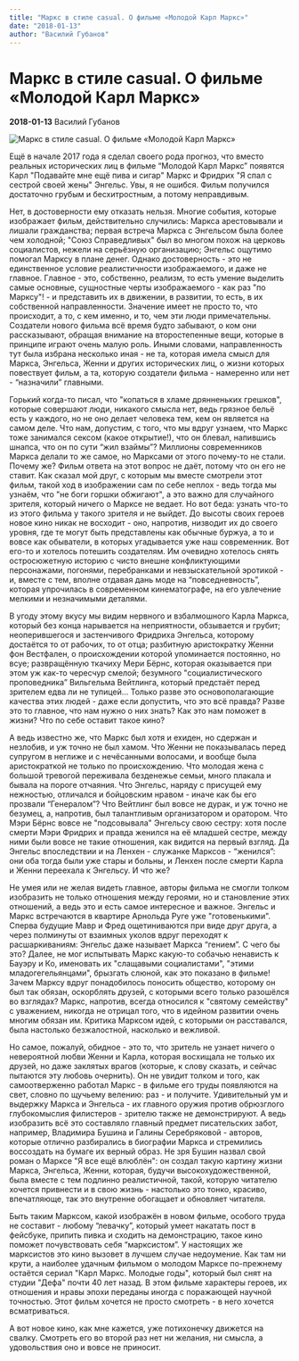 ```yaml
---
title: "Маркс в стиле casual. О фильме «Молодой Карл Маркс»"
date: "2018-01-13"
author: "Василий Губанов"
---
```


# Маркс в стиле casual. О фильме «Молодой Карл Маркс»

**2018-01-13** Василий Губанов

![Маркс в стиле casual. О фильме «Молодой Карл Маркс»](http://ichef.bbci.co.uk/wwfeatures/wm/live/1280_720/images/live/p0/4s/sj/p04ssjsf.jpg)

Ещё в начале 2017 года я сделал своего рода прогноз, что вместо реальных исторических лиц в фильме “Молодой Карл Маркс” появятся Карл "Подавайте мне ещё пива и сигар" Маркс и Фридрих "Я спал с сестрой своей жены" Энгельс. Увы, я не ошибся. Фильм получился достаточно грубым и бесхитростным, а потому неправдивым.

Нет, в достоверности ему отказать нельзя. Многие события, которые изображает фильм, действительно случились: Маркса арестовывали и лишали гражданства; первая встреча Маркса с Энгельсом была более чем холодной; "Союз Справедливых" был во многом похож на церковь социалистов, нежели на серьёзную организацию; Энгельс ощутимо помогал Марксу в плане денег. Однако достоверность - это не единственное условие реалистичности изображаемого, и даже не главное. Главное - это, собственно, реализм, то есть умение выделить самые основные, сущностные черты изображаемого - как раз "по Марксу"! - и представить их в движении, в развитии, то есть, в их собственной направленности. Значение имеет не просто то, что происходит, а то, с кем именно, и то, чем эти люди примечательны. Создатели нового фильма всё время будто забывают, о ком они рассказывают, обращая внимание на второстепенные вещи, которые в принципе играют очень малую роль. Иными словами, направленность тут была избрана несколько иная - не та, которая имела смысл для Маркса, Энгельса, Женни и других исторических лиц, о жизни которых повествует фильм, а та, которую создатели фильма - намеренно или нет - “назначили” главными.

Горький когда-то писал, что "копаться в хламе дрянненьких грешков", которые совершают люди, никакого смысла нет, ведь грязное бельё есть у каждого, но не оно делает человека тем, кем он является на самом деле. Что нам, допустим, с того, что мы вдруг узнаем, что Маркс тоже занимался сексом (какое открытие!), что он блевал, напившись шнапса, что он по сути “жил взаймы”? Миллионы современников Маркса делали то же самое, но Марксами от этого почему-то не стали. Почему же? Фильм ответа на этот вопрос не даёт, потому что он его не ставит. Как сказал мой друг, с которым мы вместе смотрели этот фильм, такой ход в изображении сам по себе неплох - ведь тогда мы узнаём, что "не боги горшки обжигают", а это важно для случайного зрителя, который ничего о Марксе не ведает. Но вот беда: узнать что-то из этого фильма у такого зрителя и не выйдет. До высоты своих героев новое кино никак не восходит - оно, напротив, низводит их до своего уровня, где те могут быть представлены как обычные буржуа, а то и вовсе как обыватели, в которых угадывается уже наш современник. Вот его-то и хотелось потешить создателям. Им очевидно хотелось снять остросюжетную историю с чисто внешне конфликтующими персонажами, погонями, перебранками и невзыскательной эротикой - и, вместе с тем, вполне отдавая дань моде на “повседневность”, которая упрочилась в современном кинематографе, на его увлечение мелкими и незначимыми деталями.

В угоду этому вкусу мы видим нервного и взбалмошного Карла Маркса, который без конца нарывается на неприятности, обзывается и грубит; неоперившегося и застенчивого Фридриха Энгельса, которому достаётся то от рабочих, то от отца; разбитную аристократку Женни фон Вестфален, о происхождении которой упоминается постоянно, но всуе; развращённую ткачиху Мери Бёрнс, которая оказывается при этом уж как-то чересчур смелой; безумного "социалистического проповедника” Вильгельма Вейтлинга, который предстаёт перед зрителем едва ли не тупицей... Только разве это основополагающие качества этих людей - даже если допустить, что это всё правда? Разве это то главное, что нам нужно о них знать? Как это нам поможет в жизни? Что по себе оставит такое кино?

А ведь известно же, что Маркс был хотя и ехиден, но сдержан и незлобив, и уж точно не был хамом. Что Женни не показывалась перед супругом в неглиже и с нечёсанными волосами, и вообще была аристократкой не только по происхождению. Что молодая жена с большой тревогой переживала безденежье семьи, много плакала и бывала на пороге отчаяния. Что Энгельс, наряду с присущей ему нежностью, отличался и бойцовским нравом - иначе как бы его прозвали “Генералом”? Что Вейтлинг был вовсе не дурак, и уж точно не безумец, а, напротив, был талантливым организатором и оратором. Что Мэри Бёрнс вовсе не "подсовывала" Энгельсу свою сестру: хотя после смерти Мэри Фридрих и правда женился на её младшей сестре, между ними были вовсе не такие отношения, как видится на первый взгляд. Да Энгельс впоследствии и на Ленхен - служанке Марксов - “женился”: они оба тогда были уже стары и больны, и Ленхен после смерти Карла и Женни переехала к Энгельсу. И что же?

Не умея или не желая видеть главное, авторы фильма не смогли толком изобразить не только отношения между героями, но и становление этих отношений, а ведь это и есть самое интересное и важное. Энгельс и Маркс встречаются в квартире Арнольда Руге уже "готовенькими". Сперва будущие Мавр и Фред ощетиниваются при виде друг друга, а через полминуты от взаимных уколов вдруг переходят к расшаркиваниям: Энгельс даже называет Маркса “гением”. С чего бы это? Далее, не мог испытывать Маркс какую-то собачью ненависть к Бауэру и Ко, именовать их "слащавыми социалистами", "этими младогегельянцами", брызгать слюной, как это показано в фильме! Зачем Марксу вдруг понадобилось поносить общество, которому он был так обязан, оскорблять друзей, с которыми всего только разошёлся во взглядах? Маркс, напротив, всегда относился к "святому семейству" с уважением, никогда не отрицал того, что в идейном развитии очень многим обязан им. Критика Марксом идей, с которыми он расставался, была настолько безжалостной, насколько и вежливой.

Но самое, пожалуй, обидное - это то, что зритель не узнает ничего о невероятной любви Женни и Карла, которая восхищала не только их друзей, но даже заклятых врагов (которые, к слову сказать, и сейчас пытаются эту любовь очернить). Он не увидит толком и того, как самоотверженно работал Маркс - в фильме его труды появляются на свет, словно по щучьему велению: раз - и получите. Удивительный ум и выдержку Маркса и Энгельса - их главного оружия против обрюзглого глубокомыслия филистеров - зрителю также не демонстрируют. А ведь изобразить всё это составляло главный предмет писательских забот, например, Владимира Бушина и Галины Серебряковой - авторов, которые отлично разбирались в биографии Маркса и стремились воссоздать на бумаге их верный образ. Не зря Бушин назвал свой роман о Марксе "Я все ещё влюблён": он создал такую картину жизни Маркса, Энгельса, Женни, которая, будучи высокохудожественной, была вместе с тем подлинно реалистичной, такой, которую читателю хочется привнести и в свою жизнь - настолько это тонко, красиво, впечатляюще, так это внутренне обогащает и обновляет читателя.

Быть таким Марксом, какой изображён в новом фильме, особого труда не составит - любому “левачку”, который умеет накатать пост в фейсбуке, припить пивка и сходить на демонстрацию, такое кино поможет почувствовать себя “марксистом”. У настоящих же марксистов это кино вызовет в лучшем случае недоумение. Как там ни крути, а наиболее удачным фильмом о молодом Марксе по-прежнему остаётся сериал "Карл Маркс. Молодые годы", который был снят на студии "Дефа" почти 40 лет назад. В этом фильме характеры героев, их отношения и нравы эпохи переданы иногда с поражающей научной точностью. Этот фильм хочется не просто смотреть - в него хочется всматриваться.

А вот новое кино, как мне кажется, уже потихонечку движется на свалку. Смотреть его во второй раз нет ни желания, ни смысла, а удовольствия оно и вовсе не приносит.